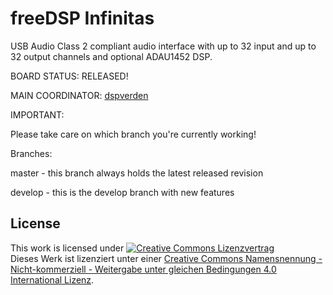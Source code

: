 # freeDSP Infinitas

USB Audio Class 2 compliant audio interface with up to 32 input and up to 32 output channels and optional ADAU1452 DSP.

BOARD STATUS: RELEASED!

MAIN COORDINATOR: [dspverden](https://github.com/dspverden)

IMPORTANT:

Please take care on which branch you're currently working!

Branches:

master - this branch always holds the latest released revision

develop - this is the develop branch with new features

## License
This work is licensed under <a rel="license" href="http://creativecommons.org/licenses/by-nc-sa/4.0/"><img alt="Creative Commons Lizenzvertrag" style="border-width:0" src="https://i.creativecommons.org/l/by-nc-sa/4.0/88x31.png" /></a><br />Dieses Werk ist lizenziert unter einer <a rel="license" href="http://creativecommons.org/licenses/by-nc-sa/4.0/">Creative Commons Namensnennung - Nicht-kommerziell - Weitergabe unter gleichen Bedingungen 4.0 International Lizenz</a>.
